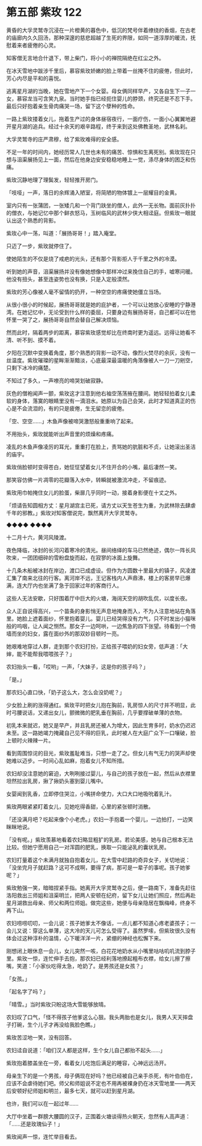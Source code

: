 # 第五部 紫玫 122

黄昏的大孚灵鹫寺沉浸在一片橙黄的暮色中，低沉的梵号伴着缭绕的香烟，在古老的庙廊内久久回汤，那种深邃的慈悲超越了生死的界限，如同一道淳厚的暖流，抚慰着来者疲倦的心灵。

知客僧无言地合什退下，带上柴门，将小小的禅院隔绝在红尘之外。

在冰天雪地中跋涉千里后，慕容紫玫娇嫩的脸上带着一丝掩不住的疲倦，但此时，芳心内尽是平和的喜悦。

逃离星月湖的当晚，她在雪地产下一个女婴。母女俩同样早产，又各自生下一子一女，慕容龙当可含笑九泉。当时她手指已经扼住婴儿的脖颈，终究还是不忍下手。最后只好抱着亲生骨肉痛哭一场，留下这个孽种的性命。

一路上紫玫搂着女儿，拖着生产过的身体昼宿夜行，一面疗伤，一面小心翼翼地避开星月湖的追兵。经过十余天的艰辛路程，终于来到这处佛教圣地，武林名刹。

大孚灵鹫寺的庄严肃穆，给了紫玫难得的安全感。

不足一年的时间内，她经历常人几世也未有的痛苦、惊惧和生离死别。紫玫现在只想与沮渠展扬见上一面，然后在他身边安安稳稳地睡上一觉，涤尽身体的困乏和伤痛。

紫玫沉静地理了理鬓发，轻轻推开房门。

「吱哑」一声，落日的余辉涌入陋室，将简陋的物体镀上一层耀目的金黄。

室内只有一张蒲团，一张矮几和一个背门趺坐的僧人，此外一无长物。面前灰扑扑的僧衣，与她记忆中那个鲜衣怒马，玉树临风的武林少侠大相迳庭。但紫玫一眼就认出这个熟悉的背影。

紫玫心中一荡，叫道：「展扬哥哥！」踏入庵堂。

只迈了一步，紫玫就停住了。

使她陌生的不仅是烧了戒疤的光头，还有那个背影拒人于千里之外的冷漠。

听到她的声音，沮渠展扬并没有像她想像中那样冲过来挽住自己的手，嘘寒问暖。他没有扭头，甚至连姿势也没有换，只是入定般漠然。

紫玫的芳心像被人毫不留情的扔开，一种空空的疼痛使她僵立当场。

从很小很小的时候起，展扬哥哥就是她的庇护者，一个可以让她放心安睡的宁静港湾。在她记忆中，无论受到什么样的委屈，只要身边有展扬哥哥，自己都可以在他怀里一哭了之，展扬哥哥自然会替自己解决烦恼。

然而此时，隔着两步的距离，慕容紫玫感觉却比在终南时更为遥远。远得让她看不清、听不到、摸不着。

夕阳在沉默中变换着角度，那个熟悉的背影一动不动，像烈火焚尽的余灰，没有一丝温度。紫玫璀璨的星眸渐渐黯淡，心底最深最温暖的角落像被人一刀一刀剜空，只剩下冰冷的痛楚。

不知过了多久，一声嘹亮的啼哭划破寂静。

灰色的僧袍闻声一颤，紫玫这才注意到他右袖空荡荡掖在腰间。她轻轻拍着女儿柔软的身体，落寞的眼睛里没有一滴泪水。她原以为自己会哭，此时才知道真正的伤心是不会流泪的，有的只是疲倦，生无留恋的疲倦。

「空、空空……」木鱼声像被啼哭激怒般重重响了起来。

不用抬头，紫玫就能听出声音里的烦燥和疼痛。

凌乱的木鱼声像凌厉的耳光，重重打在脸上，责骂她的肮脏和不贞，让她滚出圣洁的庙宇。

紫玫俏脸顿时变得苍白，她怔怔望着女儿不住开合的小嘴，最后凄然一笑。

那笑容仿佛一片凋零的花瓣落入水中，转瞬就被激流冲走，不留痕迹。

紫玫用巾帕掩住女儿的脸蛋，柴扉几乎同时一动，接着身影便在十丈之外。

「烦请告知圆相方丈：星月湖宫主已死，请方丈以天生苍生为重，为武林除去肆虐千年的邪教。」紫玫对知客僧说完，飘然离开大孚灵鹫寺。

◆◆◆◆ ◆◆◆◆

十二月十六，黄河风陵渡。

夜色降临，冰封的长河闪着寒冷的清光。昼间络绎的车马已然绝迹，偶尔一阵长风吹来，一团团细碎的雪粉盘旋而起，在寂寥的冰面上旋舞。

十几条木船被冰封在岸边，渡口已成虚设。但作为方圆数十里最大的镇子，风凌渡汇集了南来北往的行客。离河岸不远，王记客栈内人声鼎沸，楼上的客房早已爆满，连大厅内也坐满了急于回家过年的客商行人。

这些人无法安歇，只好围着厅中巨大的火塘，海阔天空的胡吹乱侃，以度长夜。

众人正自说得高兴，一个苗条的身影悄无声息地掩身而入，不为人注意地站在角落里。她脸上遮着面纱，怀里抱着婴儿。婴儿已经哭得没有力气，只不时发出小猫咪般的呜咽，让人闻之恻然。那女子一边呵哄，一边焦急的四下张望。待看到一个倚墙而坐的妇女，露在面纱外的那双妙目顿时一亮。

她艰难地穿过人群，走到那个农妇打扮，正给孩子喂奶的妇女旁，低声道：「大婶，能不能帮我喂喂孩子？」

农妇抬头一看，「哎哟」一声，「大妹子，这是你的孩子吗？」

「是。」

那农妇心直口快，「奶子这么大，怎么会没奶呢？」

少女脸上刷的涨得通红。紫玫平时把女儿抱在胸前，乳房惊人的尺寸并不明显，此时弓腰说话，又递出女儿，颤微微的肥乳垂在胸前，几乎要撑破单薄的衣物。

初乳本来就迟，她又是早产，并且乳房还被人为增大，因此生育多时，奶水仍迟迟未至。这一路她竭力掩藏自己见不得的巨乳，此时被人在大庭广众下一口嚷破，脸上顿时火辣辣一片。

看到周围惊诧的目光，紫玫羞耻难当，只想一走了之。但女儿有气无力的哭声却使她难以迈步。一时间心乱如麻，抱着女儿不知所措。

农妇却没注意她的窘迫，大咧咧接过婴儿，与自己的孩子放在一起，然后从衣襟里坦然拉出乳房，揪了揪奶头塞到婴儿嘴中。

女婴闻到乳香，立即停住哭泣，小嘴拼命使力，大口大口地吸吮着乳汁。

紫玫两眼紧紧盯着女儿，见她吃得香甜，心里的紧张顿时消散。

「还没满月吧？吃起来像个小老虎。」农妇一手抱着一个婴儿，一边拍打，一边笑眯眯地说。

「没有呢。」紫玫羡慕地看着农妇略显粗犷的乳房。若论美感，她与自己根本无法比较。但她宁愿用自己一对浑圆的肥乳，换取一只能泌乳的囊状乳房。

农妇打量着这个未满月就独自抱着女儿，在大雪中赶路的奇异女子，关切地说：「没坐完月子就赶路？这可不成啊，要得了病，那可是一辈子的事呢。孩子她爹呢？」

紫玫勉强一笑，暗暗捏紧手指。她离开大孚灵鹫寺之后，便一路南下，准备先赶往洛阳救出三师姐和沮渠明兰，把两人安顿在纪府，留下女儿让她们照应，然后再赴星月湖救出母亲、师父和两位师姐。做完这些，她便与母亲隐居在飘梅峰，终身不再下山。

农妇唠唠叨叨，一会儿说：孩子她爹太不像话，一点儿都不知道心疼老婆孩子；一会儿又说：穿这么单薄，这大冷的天儿可怎么受得了。虽然罗嗦，但紫玫很久没有体会过这种淳朴的温情，心下暖洋洋一片，紧绷的神经也松懈下来。

刚想闭上眼休息一会儿，女儿突然一咳，白花花地奶水从小嘴里咕咕叽叽流到脖子里。紫玫一惊，连忙伸手去抱，那农妇已经利落地撩起粗布衣襟，给女儿擦了擦嘴，笑道：「小家伙吃得太急，呛奶了。是男孩还是女孩？」

「女孩。」

「起名字了吗？」

「晴雪。」当时紫玫只盼这场大雪能够放晴。

农妇叹了口气，「怪不得孩子他爹这么心狠。我头两胎也是女儿，我男人天天摔盘子打碗，生个儿子才再没给我脸色瞧。」

紫玫苦涩地一笑，没有回答。

农妇迳自说道：「咱们汉人都是这样，生个女儿自己都抬不起头……」

紫玫抱着膝盖坐在一旁，看着女儿吃饱后满足的睡容，心神远远汤开。

母亲生下的是一个男孩，母子俩现在好吗？他已经被自己亲手杀死，有叶伯伯在，应该不会虐待她们吧。师父和师姐说不定也不用再被裸身扔在冰天雪地里——两天后安顿好纪师姐和明兰，最多七天，就可以赶到星月湖。

也许，我们可以在一起过年……

大厅中坐着一群膀大腰圆的汉子，正围着火塘谈得热火朝天，忽然有人高声道：「……还是玫瑰仙子！」

紫玫闻声一惊，连忙举目看去。

